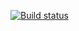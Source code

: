 [![Build status](https://ci.appveyor.com/api/projects/status/jhhvers763pgkeoj?svg=true)](https://ci.appveyor.com/project/nionka/ahj-yarn)